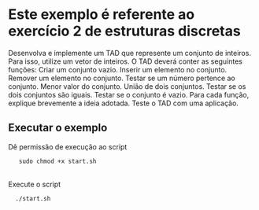 # Este exemplo é referente ao exercício 2 de estruturas discretas

Desenvolva e implemente um TAD que represente um conjunto de inteiros. Para isso, utilize um vetor de inteiros. O TAD deverá conter as seguintes funções:
  Criar um conjunto vazio.
  Inserir um elemento no conjunto.
  Remover um elemento no conjunto.
  Testar se um número pertence ao conjunto.
  Menor valor do conjunto.
  União de dois conjuntos.
  Testar se os dois conjuntos são iguais.
  Testar se o conjunto é vazio.
Para cada função, explique brevemente a ideia adotada. Teste o TAD com uma aplicação.


## Executar o exemplo
Dê permissão de execução ao script

```
   sudo chmod +x start.sh
```

<br/>
Execute o script

```
  ./start.sh
```
